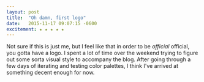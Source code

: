 ```yaml
---
layout: post
title:  "Oh damn, first logo"
date:   2015-11-17 09:07:15 -0600
excitement: ★ ★ ★ ★ ★
---
```


Not sure if this is just me, but I feel like that in order to be *official* official, you gotta have a logo. I spent a lot of time over the weekend trying to figure out some sorta visual style to accompany the blog. After going through a few days of iterating and testing color palettes, I think I've arrived at something decent enough for now.

 <img class="logo" src="https://raw.githubusercontent.com/rhymexdesign/rhymexdesign.github.io/master/_includes/images/rhyme_x_design_logo_grey.png" alt="">
